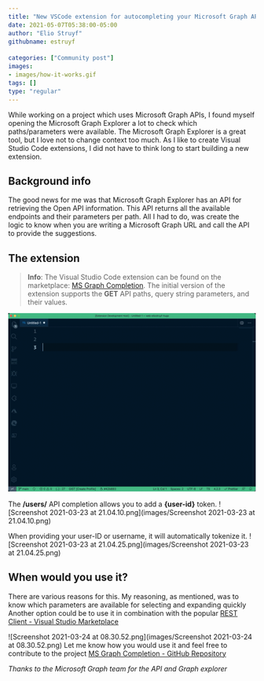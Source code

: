 ```yaml
---
title: "New VSCode extension for autocompleting your Microsoft Graph APIs"
date: 2021-05-07T05:38:00-05:00
author: "Elio Struyf"
githubname: estruyf

categories: ["Community post"]
images:
- images/how-it-works.gif
tags: []
type: "regular"
---
```


While working on a project which uses Microsoft Graph APIs, I found
myself opening the Microsoft Graph Explorer a lot to check which
paths/parameters were available. The Microsoft Graph Explorer is a great
tool, but I love not to change context too much.
As I like to create Visual Studio Code extensions, I did not have to
think long to start building a new extension.

## Background info

The good news for me was that Microsoft Graph Explorer has an API for
retrieving the Open API information. This API returns all the available
endpoints and their parameters per path. All I had to do, was create the
logic to know when you are writing a Microsoft Graph URL and call the
API to provide the suggestions.

## The extension 

> **Info**: The Visual Studio Code extension can be found on the
marketplace: [MS Graph
Completion](https://marketplace.visualstudio.com/items?itemName=eliostruyf.vscode-msgraph-autocomplete "MS Graph Completion").
The initial version of the extension supports the **GET** API paths,
query string parameters, and their values.

![how-it-works.gif](images/how-it-works.gif)

The **/users/** API completion allows you to add a **{user-id}** token.
![Screenshot 2021-03-23 at 21.04.10.png](images/Screenshot 2021-03-23 at 21.04.10.png)

When providing your user-ID or username, it will automatically tokenize
it.
![Screenshot 2021-03-23 at 21.04.25.png](images/Screenshot 2021-03-23 at 21.04.25.png)

## When would you use it?

There are various reasons for this. My reasoning, as mentioned, was to
know which parameters are available for selecting and expanding
quickly
Another option could be to use it in combination with the popular [REST
Client - Visual Studio
Marketplace](https://marketplace.visualstudio.com/items?itemName=humao.rest-client)

![Screenshot 2021-03-24 at 08.30.52.png](images/Screenshot 2021-03-24 at 08.30.52.png)
Let me know how you would use it and feel free to contribute to the
project [MS Graph Completion - GitHub
Repository](https://github.com/estruyf/vscode-msgraph-autocomplete "MS Graph Completion - GitHub Repository")

*Thanks to the Microsoft Graph team for the API and Graph explorer*
